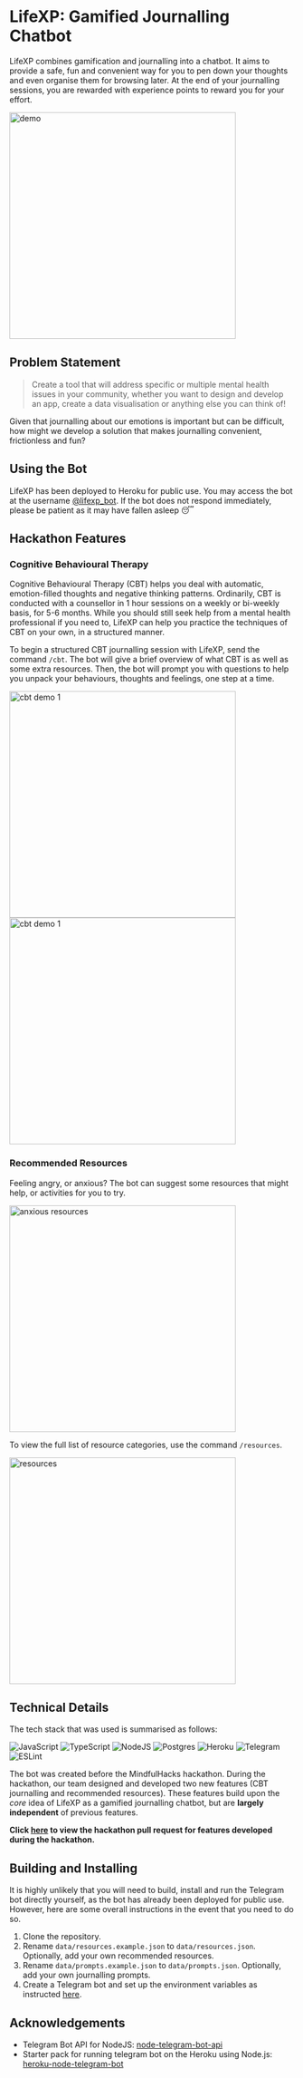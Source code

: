 # LifeXP: Gamified Journalling Chatbot

LifeXP combines gamification and journalling into a chatbot. It aims to provide a safe, fun and convenient way for you to pen down your thoughts and even organise them for browsing later. At the end of your journalling sessions, you are rewarded with experience points to reward you for your effort.

<img alt="demo" src="assets/readme%20demo.png" width="400px"/>

## Problem Statement

> Create a tool that will address specific or multiple mental health issues in your community, whether you want to design and develop an app, create a data visualisation or anything else you can think of!

Given that journalling about our emotions is important but can be difficult, how might we develop a solution that makes journalling convenient, frictionless and fun?

## Using the Bot

LifeXP has been deployed to Heroku for public use. You may access the bot at the username [@lifexp_bot](https://t.me/lifexp_bot). If the bot does not respond immediately, please be patient as it may have fallen asleep 😴

## Hackathon Features

### Cognitive Behavioural Therapy

Cognitive Behavioural Therapy (CBT) helps you deal with automatic, emotion-filled thoughts and negative thinking patterns. Ordinarily, CBT is conducted with a counsellor in 1 hour sessions on a weekly or bi-weekly basis, for 5-6 months. While you should still seek help from a mental health professional if you need to, LifeXP can help you practice the techniques of CBT on your own, in a structured manner.

To begin a structured CBT journalling session with LifeXP, send the command `/cbt`. The bot will give a brief overview of what CBT is as well as some extra resources. Then, the bot will prompt you with questions to help you unpack your behaviours, thoughts and feelings, one step at a time.

<img alt="cbt demo 1" src="assets/cbt1.png" width="400px"/>

<img alt="cbt demo 1" src="assets/cbt2.png" width="400px"/>

### Recommended Resources

Feeling angry, or anxious? The bot can suggest some resources that might help, or activities for you to try.

<img alt="anxious resources" src="assets/anxious.png" width="400px"/>

To view the full list of resource categories, use the command `/resources`.

<img alt="resources" src="assets/resources.png" width="400px"/>

## Technical Details

The tech stack that was used is summarised as follows:

![JavaScript](https://img.shields.io/badge/javascript-%23323330.svg?style=for-the-badge&logo=javascript&logoColor=%23F7DF1E) ![TypeScript](https://img.shields.io/badge/typescript-%23007ACC.svg?style=for-the-badge&logo=typescript&logoColor=white) ![NodeJS](https://img.shields.io/badge/node.js-%2343853D.svg?style=for-the-badge&logo=node-dot-js&logoColor=white) ![Postgres](https://img.shields.io/badge/postgres-%23316192.svg?style=for-the-badge&logo=postgresql&logoColor=white) ![Heroku](https://img.shields.io/badge/heroku-%23430098.svg?style=for-the-badge&logo=heroku&logoColor=white) ![Telegram](https://img.shields.io/badge/Telegram-2CA5E0?style=for-the-badge&logo=telegram&logoColor=white ) ![ESLint](https://img.shields.io/badge/ESLint-4B3263?style=for-the-badge&logo=eslint&logoColor=white )

The bot was created before the MindfulHacks hackathon. During the hackathon, our team designed and developed two new features (CBT journalling and recommended resources). These features build upon the *core* idea of LifeXP as a gamified journalling chatbot, but are **largely independent** of previous features.

**Click [here](https://github.com/xlzior/lifexp-bot/pull/11) to view the hackathon pull request for features developed during the hackathon.**

## Building and Installing

It is highly unlikely that you will need to build, install and run the Telegram bot directly yourself, as the bot has already been deployed for public use. However, here are some overall instructions in the event that you need to do so.

1. Clone the repository.
2. Rename `data/resources.example.json` to `data/resources.json`. Optionally, add your own recommended resources.
3. Rename `data/prompts.example.json` to `data/prompts.json`. Optionally, add your own journalling prompts.
4. Create a Telegram bot and set up the environment variables as instructed [here](https://github.com/odditive/heroku-node-telegram-bot).

## Acknowledgements

- Telegram Bot API for NodeJS: [node-telegram-bot-api](https://github.com/yagop/node-telegram-bot-api)
- Starter pack for running telegram bot on the Heroku using Node.js: [heroku-node-telegram-bot](https://github.com/odditive/heroku-node-telegram-bot)
